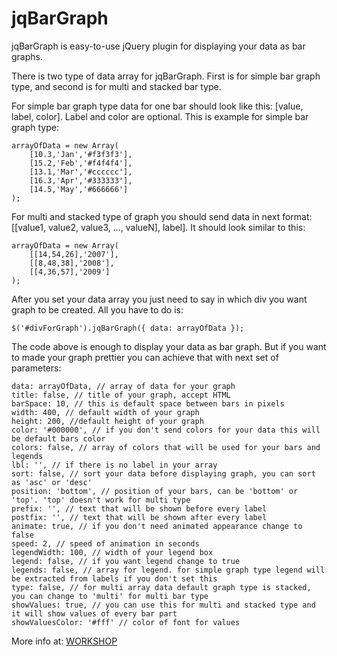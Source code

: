 jqBarGraph
==========

jqBarGraph is easy-to-use jQuery plugin for displaying your data as bar graphs.

There is two type of data array for jqBarGraph. First is for simple bar graph type, and second is for multi and stacked bar type.

For simple bar graph type data for one bar should look like this: [value, label, color]. Label and color are optional. This is example for simple bar graph type:

	arrayOfData = new Array(
    	[10.3,'Jan','#f3f3f3'],
    	[15.2,'Feb','#f4f4f4'],
    	[13.1,'Mar','#cccccc'],
    	[16.3,'Apr','#333333'],
    	[14.5,'May','#666666']
	);

For multi and stacked type of graph you should send data in next format: [[value1, value2, value3, ..., valueN], label]. It should look similar to this:

	arrayOfData = new Array(
	    [[14,54,26],'2007'],
	    [[8,48,38],'2008'],
	    [[4,36,57],'2009']
	);

After you set your data array you just need to say in which div you want graph to be created. All you have to do is:

	$('#divForGraph').jqBarGraph({ data: arrayOfData });

The code above is enough to display your data as bar graph. But if you want to made your graph prettier you can achieve that with next set of parameters:

	data: arrayOfData, // array of data for your graph
	title: false, // title of your graph, accept HTML
	barSpace: 10, // this is default space between bars in pixels
	width: 400, // default width of your graph
	height: 200, //default height of your graph
	color: '#000000', // if you don't send colors for your data this will be default bars color
	colors: false, // array of colors that will be used for your bars and legends
	lbl: '', // if there is no label in your array
	sort: false, // sort your data before displaying graph, you can sort as 'asc' or 'desc'
	position: 'bottom', // position of your bars, can be 'bottom' or 'top'. 'top' doesn't work for multi type
	prefix: '', // text that will be shown before every label
	postfix: '', // text that will be shown after every label
	animate: true, // if you don't need animated appearance change to false
	speed: 2, // speed of animation in seconds
	legendWidth: 100, // width of your legend box
	legend: false, // if you want legend change to true
	legends: false, // array for legend. for simple graph type legend will be extracted from labels if you don't set this
	type: false, // for multi array data default graph type is stacked, you can change to 'multi' for multi bar type
	showValues: true, // you can use this for multi and stacked type and it will show values of every bar part
	showValuesColor: '#fff' // color of font for values

More info at: <a href="http://www.workshop.rs/jqbargraph/">WORKSHOP</a>